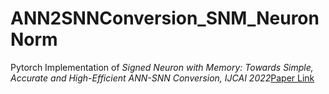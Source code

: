 # ANN2SNNConversion_SNM_NeuronNorm
Pytorch Implementation of *Signed Neuron with Memory: Towards Simple, Accurate and High-Efficient ANN-SNN Conversion, IJCAI 2022*[Paper Link](https://www.ijcai.org/proceedings/2022/0347.pdf)
